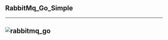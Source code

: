 ## RabbitMq_Go_Simple
---
![rabbitmq_go](https://user-images.githubusercontent.com/96744413/173627949-7f491763-4610-4bd4-bf24-340f75afab4f.jpg)
---
